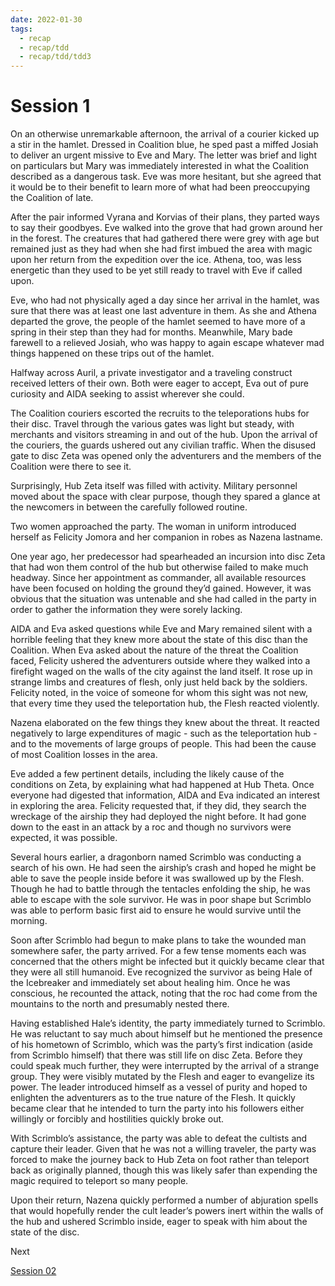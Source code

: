 ```yaml
---
date: 2022-01-30
tags:
  - recap
  - recap/tdd
  - recap/tdd/tdd3
---
```

# Session 1

On an otherwise unremarkable afternoon, the arrival of a courier kicked up a stir in the hamlet. Dressed in Coalition blue, he sped past a miffed Josiah to deliver an urgent missive to Eve and Mary. The letter was brief and light on particulars but Mary was immediately interested in what the Coalition described as a dangerous task. Eve was more hesitant, but she agreed that it would be to their benefit to learn more of what had been preoccupying the Coalition of late.

After the pair informed Vyrana and Korvias of their plans, they parted ways to say their goodbyes. Eve walked into the grove that had grown around her in the forest. The creatures that had gathered there were grey with age but remained just as they had when she had first imbued the area with magic upon her return from the expedition over the ice. Athena, too, was less energetic than they used to be yet still ready to travel with Eve if called upon.

Eve, who had not physically aged a day since her arrival in the hamlet, was sure that there was at least one last adventure in them. As she and Athena departed the grove, the people of the hamlet seemed to have more of a spring in their step than they had for months. Meanwhile, Mary bade farewell to a relieved Josiah, who was happy to again escape whatever mad things happened on these trips out of the hamlet.

Halfway across Auril, a private investigator and a traveling construct received letters of their own. Both were eager to accept, Eva out of pure curiosity and AIDA seeking to assist wherever she could.

The Coalition couriers escorted the recruits to the teleporations hubs for their disc. Travel through the various gates was light but steady, with merchants and visitors streaming in and out of the hub. Upon the arrival of the couriers, the guards ushered out any civilian traffic. When the disused gate to disc Zeta was opened only the adventurers and the members of the Coalition were there to see it.

Surprisingly, Hub Zeta itself was filled with activity. Military personnel moved about the space with clear purpose, though they spared a glance at the newcomers in between the carefully followed routine.

Two women approached the party. The woman in uniform introduced herself as Felicity Jomora and her companion in robes as Nazena lastname.

One year ago, her predecessor had spearheaded an incursion into disc Zeta that had won them control of the hub but otherwise failed to make much headway. Since her appointment as commander, all available resources have been focused on holding the ground they’d gained. However, it was obvious that the situation was untenable and she had called in the party in order to gather the information they were sorely lacking.

AIDA and Eva asked questions while Eve and Mary remained silent with a horrible feeling that they knew more about the state of this disc than the Coalition. When Eva asked about the nature of the threat the Coalition faced, Felicity ushered the adventurers outside where they walked into a firefight waged on the walls of the city against the land itself. It rose up in strange limbs and creatures of flesh, only just held back by the soldiers. Felicity noted, in the voice of someone for whom this sight was not new, that every time they used the teleportation hub, the Flesh reacted violently.

Nazena elaborated on the few things they knew about the threat. It reacted negatively to large expenditures of magic - such as the teleportation hub - and to the movements of large groups of people. This had been the cause of most Coalition losses in the area. 

Eve added a few pertinent details, including the likely cause of the conditions on Zeta, by explaining what had happened at Hub Theta. Once everyone had digested that information, AIDA and Eva indicated an interest in exploring the area. Felicity requested that, if they did, they search the wreckage of the airship they had deployed the night before. It had gone down to the east in an attack by a roc and though no survivors were expected, it was possible.

Several hours earlier, a dragonborn named Scrimblo was conducting a search of his own. He had seen the airship’s crash and hoped he might be able to save the people inside before it was swallowed up by the Flesh. Though he had to battle through the tentacles enfolding the ship, he was able to escape with the sole survivor. He was in poor shape but Scrimblo was able to perform basic first aid to ensure he would survive until the morning.

Soon after Scrimblo had begun to make plans to take the wounded man somewhere safer, the party arrived. For a few tense moments each was concerned that the others might be infected but it quickly became clear that they were all still humanoid. Eve recognized the survivor as being Hale of the Icebreaker and immediately set about healing him. Once he was conscious, he recounted the attack, noting that the roc had come from the mountains to the north and presumably nested there.

Having established Hale’s identity, the party immediately turned to Scrimblo. He was reluctant to say much about himself but he mentioned the presence of his hometown of Scrimblo, which was the party’s first indication (aside from Scrimblo himself) that there was still life on disc Zeta. Before they could speak much further, they were interrupted by the arrival of a strange group. They were visibly mutated by the Flesh and eager to evangelize its power. The leader introduced himself as a vessel of purity and hoped to enlighten the adventurers as to the true nature of the Flesh. It quickly became clear that he intended to turn the party into his followers either willingly or forcibly and hostilities quickly broke out.

With Scrimblo’s assistance, the party was able to defeat the cultists and capture their leader. Given that he was not a willing traveler, the party was forced to make the journey back to Hub Zeta on foot rather than teleport back as originally planned, though this was likely safer than expending the magic required to teleport so many people.

Upon their return, Nazena quickly performed a number of abjuration spells that would hopefully render the cult leader’s powers inert within the walls of the hub and ushered Scrimblo inside, eager to speak with him about the state of the disc.

Next

[Session 02](Recaps/Auril%20Adventures/Campaign%203%20-%20A%20Wasteland%20of%20Flesh/Session%2002.md)